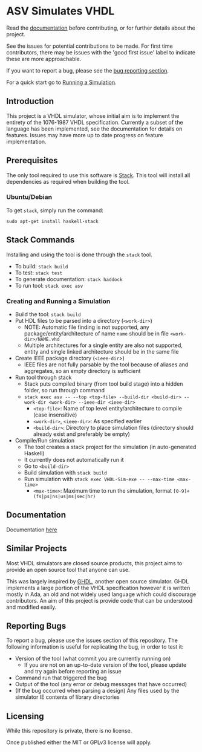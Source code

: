# ASV Simulates VHDL
Read the [documentation](docs/README.md) before contributing, or for further details about the project.

See the issues for potential contributions to be made.
For first time contributors, there may be issues with the 'good first issue' label to indicate these are more approachable.

If you want to report a bug, please see the [bug reporting section](#reporting-bugs).

For a quick start go to [Running a Simulation](#creating-and-running-a-simulation).

## Introduction
This project is a VHDL simulator, whose initial aim is to implement the entirety of the 1076-1987 VHDL specification.
Currently a subset of the language has been implemented, see the documentation for details on features.
Issues may have more up to date progress on feature implementation.

## Prerequisites
The only tool required to use this software is [Stack](https://github.com/commercialhaskell/stack).
This tool will install all dependencies as required when building the tool.

### Ubuntu/Debian
To get `stack`, simply run the command:
```
sudo apt-get install haskell-stack
```

## Stack Commands
Installing and using the tool is done through the `stack` tool.

- To build: `stack build`
- To test: `stack test`
- To generate documentation: `stack haddock`
- To run tool: `stack exec asv`

### Creating and Running a Simulation
- Build the tool: `stack build`
- Put HDL files to be parsed into a directory (`<work-dir>`)
   - NOTE: Automatic file finding is not supported, any package/entity/architecture of name `name` should be in file `<work-dir>/NAME.vhd`
   - Multiple architectures for a single entity are also not supported, entity and single linked architecture should be in the same file
- Create IEEE package directory (`<ieee-dir`>)
   - IEEE files are not fully parsable by the tool because of aliases and aggregates, so an empty directory is sufficient
- Run tool through stack
   - Stack puts compiled binary (from tool build stage) into a hidden folder, so run through command
   - `stack exec asv -- --top <top-file> --build-dir <build-dir> --work-dir <work-dir> --ieee-dir <ieee-dir>`
      - `<top-file>`: Name of top level entity/architecture to compile (case insensitive)
      - `<work-dir>`, `<ieee-dir>`: As specified earlier
      - `<build-dir>`: Directory to place simulation files (directory should already exist and preferably be empty)
- Compile/Run simulation
   - The tool creates a stack project for the simulation (in auto-generated Haskell)
   - It currently does not automatically run it
   - Go to `<build-dir>`
   - Build simulation with `stack build`
   - Run simulation with `stack exec VHDL-Sim-exe -- --max-time <max-time>`
      - `<max-time>`: Maximum time to run the simulation, format `[0-9]+(fs|ps|ns|us|ms|sec|hr)`

## Documentation
Documentation [here](docs/README.md)

## Similar Projects
Most VHDL simulators are closed source products, this project aims to provide an open source tool that anyone can use.

This was largely inspired by [GHDL](https://github.com/ghdl/ghdl), another open source simulator.
GHDL implements a large portion of the VHDL specification however it is written mostly in Ada, an old and not widely used language which could discourage contributors.
An aim of this project is provide code that can be understood and modified easily.

## Reporting Bugs
To report a bug, please use the issues section of this repository.
The following information is useful for replicating the bug, in order to test it:
- Version of the tool (what commit you are currently running on)
   - If you are not on an up-to-date version of the tool, please update and try again before reporting an issue
- Command run that triggered the bug
- Output of the tool (any error or debug messages that have occurred)
- (If the bug occurred when parsing a design) Any files used by the simulator IE contents of library directories

## Licensing
While this repository is private, there is no license.

Once published either the MIT or GPLv3 license will apply.
